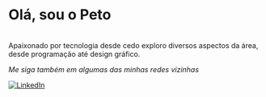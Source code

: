 # Olá, sou o Peto
<br> Apaixonado por tecnologia desde cedo exploro diversos aspectos da área, desde programação até design gráfico.




*Me siga também em algumas das minhas redes vizinhas*
  
[![LinkedIn](https://img.shields.io/badge/LinkedIn-0077B5?style=for-the-badge&logo=linkedin&logoColor=white)](https://linktr.ee/petoteta)
